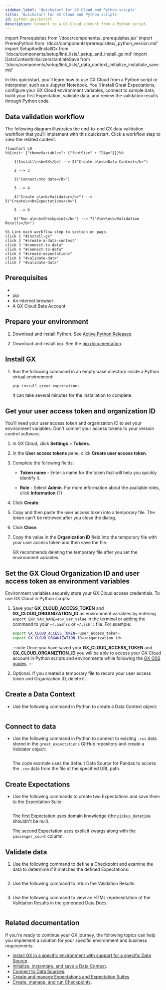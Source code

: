 ```yaml
---
sidebar_label: 'Quickstart for GX Cloud and Python scripts'
title: 'Quickstart for GX Cloud and Python scripts'
id: python_quickstart
description: Connect to a GX Cloud account from a Python script.
---
```

import Prerequisites from '/docs/components/_prerequisites.jsx'
import PrereqPython from '/docs/components/prerequisites/_python_version.md'
import SetupAndInstallGx from '/docs/components/setup/link_lists/_setup_and_install_gx.md'
import DataContextInitializeInstantiateSave from '/docs/components/setup/link_lists/_data_context_initialize_instatiate_save.md'

In this quickstart, you'll learn how to use GX Cloud from a Python script or interpreter, such as a Jupyter Notebook. You'll install Great Expectations, configure your GX Cloud environment variables, connect to sample data, build your first Expectation, validate data, and review the validation results through Python code.

## Data validation workflow

The following diagram illustrates the end-to-end GX data validation workflow that you'll implement with this quickstart. Click a workflow step to view the related content.

```mermaid
flowchart LR
%%{init: {"themeVariables": {"fontSize" : "24px"}}}%%

    1(Install\n<b>GX</b>) --> 2("Create a\n<b>Data Context</b>")

    2 --> 3

    3("Connect\nto data</b>")

    3 --> 4

    4("Create a\n<b>Validator</b>") --> 5("Create\n<b>Expectations</b>")

    5 --> 6

    6("Run a\n<b>Checkpoint</b>") --> 7("View\n<b>Validation Results</b>")

%% Link each workflow step to section on page.
click 1 "#install-gx"
click 2 "#create-a-data-context"
click 3 "#connect-to-data"
click 4 "#connect-to-data"
click 5 "#create-expectations"
click 6 "#validate-data"
click 7 "#validate-data"
```

## Prerequisites

- <PrereqPython />
- pip
- An internet browser
- A GX Cloud Beta Account


## Prepare your environment

1. Download and install Python. See [Active Python Releases](https://www.python.org/downloads/).

2. Download and install pip. See the [pip documentation](https://pip.pypa.io/en/stable/cli/pip/).


## Install GX

1. Run the following command in an empty base directory inside a Python virtual environment:

    ```bash title="Terminal input"
    pip install great_expectations
    ```

    It can take several minutes for the installation to complete.

## Get your user access token and organization ID

You'll need your user access token and organization ID to set your environment variables. Don't commit your access tokens to your version control software.

1. In GX Cloud, click **Settings** > **Tokens**.

2. In the **User access tokens** pane, click **Create user access token**.

3. Complete the following fields:

    - **Token name** - Enter a name for the token that will help you quickly identify it.

    - **Role** - Select **Admin**. For more information about the available roles, click **Information** (?) .

4. Click **Create**.

5. Copy and then paste the user access token into a temporary file. The token can't be retrieved after you close the dialog.

6. Click **Close**.

7. Copy the value in the **Organization ID** field into the temporary file with your user access token and then save the file. 

    GX recommends deleting the temporary file after you set the environment variables.

## Set the GX Cloud Organization ID and user access token as environment variables

Environment variables securely store your GX Cloud access credentials. To use GX Cloud in Python scripts: 

1. Save your **GX_CLOUD_ACCESS_TOKEN** and **GX_CLOUD_ORGANIZATION_ID** as environment variables by entering `export ENV_VAR_NAME=env_var_value` in the terminal or adding the command to your `~/.bashrc` or `~/.zshrc` file. For example:

    ```bash title="Terminal input"
    export GX_CLOUD_ACCESS_TOKEN=<user_access_token>
    export GX_CLOUD_ORGANIZATION_ID=<organization_id>
    ```

    :::note
    Once you have saved your **GX_CLOUD_ACCESS_TOKEN** and **GX_CLOUD_ORGANIZTION_ID** you will be able to access your GX Cloud account in Python scripts and environments while following the [GX OSS guides](../../oss/oss.md).
    :::

2. Optional. If you created a temporary file to record your user access token and Organization ID, delete it.

## Create a Data Context

- Use the following command in Python to create a Data Context object:

    ```python name="tutorials/quickstart/quickstart.py get_context"
    ```

## Connect to data

- Use the following command in Python to connect to existing `.csv` data stored in the `great_expectations` GitHub repository and create a Validator object:

    ```python name="tutorials/quickstart/quickstart.py connect_to_data"
    ```

    The code example uses the default Data Source for Pandas to access the `.csv` data from the file at the specified URL path.

## Create Expectations

- Use the following commands to create two Expectations and save them to the Expectation Suite:

    ```python name="tutorials/quickstart/quickstart.py create_expectation"
    ```

  The first Expectation uses domain knowledge (the `pickup_datetime` shouldn't be null).

  The second Expectation uses explicit kwargs along with the `passenger_count` column.

## Validate data

1. Use the following command to define a Checkpoint and examine the data to determine if it matches the defined Expectations:

    ```python name="tutorials/quickstart/quickstart.py create_checkpoint"
    ```

2. Use the following command to return the Validation Results:

    ```python name="tutorials/quickstart/quickstart.py run_checkpoint"
    ```

3. Use the following command to view an HTML representation of the Validation Results in the generated Data Docs:

    ```python name="tutorials/quickstart/quickstart.py view_results"
    ```

## Related documentation

If you're ready to continue your GX journey, the following topics can help you implement a solution for your specific environment and business requirements:

- [Install GX in a specific environment with support for a specific Data Source](/docs/oss/guides/setup/installation/install_gx).
- [Initialize, instantiate, and save a Data Context](/docs/oss/guides/setup/configure_data_contexts_lp).
- [Connect to Data Sources](/docs/oss/guides/connecting_to_your_data/connect_to_data_lp).
- [Create and manage Expectations and Expectation Suites](/docs/oss/guides/expectations/expectations_lp/).
- [Create, manage, and run Checkpoints](/docs/oss/guides/validation/checkpoints/checkpoint_lp/).